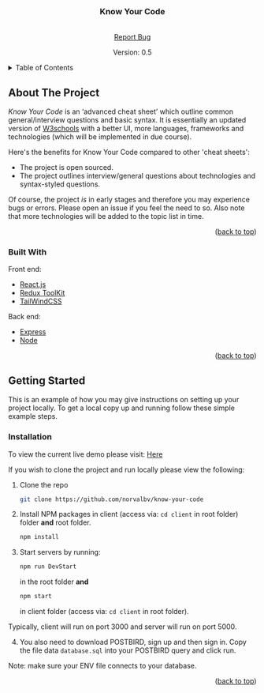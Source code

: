 <div id="top"></div>

<!-- PROJECT LOGO -->
<br />
<div align="center">
  <h3 align="center">Know Your Code</h3>

  <p align="center">
    <br />
    <a href="https://github.com/norvalbv/know-your-code/issues">Report Bug</a>
  </p>
  <p>Version: 0.5</p>
</div>

<!-- TABLE OF CONTENTS -->
<details>
  <summary>Table of Contents</summary>
  <ol>
    <li>
      <a href="#about-the-project">About The Project</a>
      <ul>
        <li><a href="#built-with">Built With</a></li>
      </ul>
    </li>
    <li>
      <a href="#getting-started">Getting Started</a>
      <ul>
        <li><a href="#installation">Installation</a></li>
      </ul>
    </li>
    <li><a href="#roadmap">Roadmap</a></li>
    <li><a href="#contributing">Contributing</a></li>
  </ol>
</details>

<!-- ABOUT THE PROJECT -->

## About The Project

_Know Your Code_ is an ‘advanced cheat sheet’ which outline common general/interview questions and basic syntax. It is essentially an updated version of [W3schools](https://www.w3schools.com/) with a better UI, more languages, frameworks and technologies (which will be implemented in due course).

Here's the benefits for Know Your Code compared to other 'cheat sheets':

- The project is open sourced.
- The project outlines interview/general questions about technologies and syntax-styled questions.

Of course, the project _is_ in early stages and therefore you may experience bugs or errors. Please open an issue if you feel the need to so. Also note that more technologies will be added to the topic list in time.

<p align="right">(<a href="#top">back to top</a>)</p>

### Built With

Front end:

- [React.js](https://reactjs.org/)
- [Redux ToolKit](https://redux-toolkit.js.org/)
- [TailWindCSS](https://tailwindcss.com/)

Back end:

- [Express](https://expressjs.com/)
- [Node](https://nodejs.org/en/)

<p align="right">(<a href="#top">back to top</a>)</p>

<!-- GETTING STARTED -->

## Getting Started

This is an example of how you may give instructions on setting up your project locally.
To get a local copy up and running follow these simple example steps.

<!-- ### Prerequisites

This is an example of how to list things you need to use the software and how to install them.
* npm
  ```sh
  npm install npm@latest -g
  ```
 -->

### Installation

To view the current live demo please visit: [Here](https://know-your-code.herokuapp.com/)

If you wish to clone the project and run locally please view the following:

1. Clone the repo
   ```sh
   git clone https://github.com/norvalbv/know-your-code
   ```
2. Install NPM packages in client (access via: `cd client` in root folder) folder **and** root folder.
   ```sh
   npm install
   ```
3. Start servers by running:
   ```js
   npm run DevStart
   ```
   in the root folder **and**
   ```js
   npm start
   ```
   in client folder (access via: `cd client` in root folder).

Typically, client will run on port 3000 and server will run on port 5000.

4. You also need to download POSTBIRD, sign up and then sign in. Copy the file data `database.sql` into your POSTBIRD query and click run.

Note: make sure your ENV file connects to your database.

<p align="right">(<a href="#top">back to top</a>)</p>
